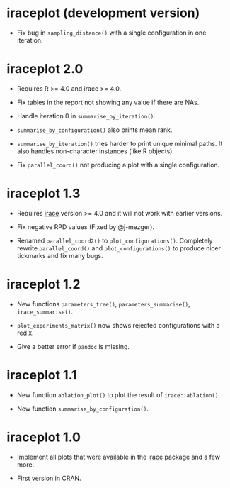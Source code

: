 # iraceplot (development version)

 * Fix bug in `sampling_distance()` with a single configuration in one iteration.
 
# iraceplot 2.0

 * Requires R >= 4.0 and irace >= 4.0.
 
 * Fix tables in the report not showing any value if there are NAs.
 
 * Handle iteration 0 in `summarise_by_iteration()`.

 * `summarise_by_configuration()` also prints mean rank.

 * `summarise_by_iteration()` tries harder to print unique minimal paths. It also handles non-character instances (like R objects).
 
 * Fix `parallel_coord()` not producing a plot with a single configuration.
 
 
# iraceplot 1.3

 * Requires [irace](https://mlopez-ibanez.github.io/irace/) version >= 4.0 and
   it will not work with earlier versions.
 
 * Fix negative RPD values (Fixed by @j-mezger).

 * Renamed `parallel_coord2()` to `plot_configurations()`. Completely rewrite `parallel_coord()` and `plot_configurations()` to produce nicer tickmarks and fix many bugs.
 

# iraceplot 1.2
 
 * New functions `parameters_tree()`, `parameters_summarise()`, `irace_summarise()`.

 * `plot_experiments_matrix()` now shows rejected configurations with a red `X`.

 * Give a better error if `pandoc` is missing.
 
# iraceplot 1.1

 * New function `ablation_plot()` to plot the result of `irace::ablation()`.

 * New function `summarise_by_configuration()`.
 
 
# iraceplot 1.0

 * Implement all plots that were available in the [irace](https://mlopez-ibanez.github.io/irace/) package and a few
   more.
   
 * First version in CRAN.
 






